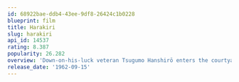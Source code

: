 ```yaml
---
id: 68922bae-ddb4-43ee-9df8-26424c1b0228
blueprint: film
title: Harakiri
slug: harakiri
api_id: 14537
rating: 8.387
popularity: 26.282
overview: 'Down-on-his-luck veteran Tsugumo Hanshirō enters the courtyard of the prosperous House of Iyi. Unemployed, and with no family, he hopes to find a place to commit seppuku—and a worthy second to deliver the coup de grâce in his suicide ritual. The senior counselor for the Iyi clan questions the ronin’s resolve and integrity, suspecting Hanshirō of seeking charity rather than an honorable end. What follows is a pair of interlocking stories which lay bare the difference between honor and respect, and promises to examine the legendary foundations of the Samurai code.'
release_date: '1962-09-15'
---
```


